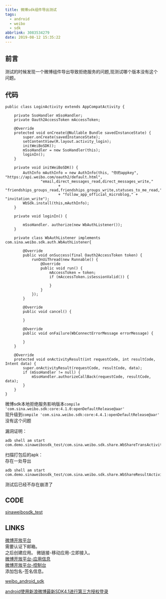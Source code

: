 ```yaml
---
title: 微博sdk组件导出测试
tags:
  - android
  - weibo
  - sdk
abbrlink: 3083534279
date: 2019-08-12 15:35:22
---
```


## 前言
测试的时候发现一个微博组件导出导致拒绝服务的问题,现测试哪个版本没有这个问题。  

## 代码

```
public class LoginActivity extends AppCompatActivity {

    private SsoHandler mSsoHandler;
    private Oauth2AccessToken mAccessToken;

    @Override
    protected void onCreate(@Nullable Bundle savedInstanceState) {
        super.onCreate(savedInstanceState);
        setContentView(R.layout.activity_login);
        initWeiBoSDK();
        mSsoHandler = new SsoHandler(this);
        loginIn();
    }

    private void initWeiBoSDK() {
        AuthInfo mAuthInfo = new AuthInfo(this, "你的appkey", "https://api.weibo.com/oauth2/default.html",
                "email,direct_messages_read,direct_messages_write,"
                        + "friendships_groups_read,friendships_groups_write,statuses_to_me_read,"
                        + "follow_app_official_microblog," + "invitation_write");
        WbSdk.install(this,mAuthInfo);
    }

    private void loginIn() {

        mSsoHandler. authorize(new WbAuthListener());
    }

    private class WbAuthListener implements com.sina.weibo.sdk.auth.WbAuthListener{

        @Override
        public void onSuccess(final Oauth2AccessToken token) {
            runOnUiThread(new Runnable() {
                @Override
                public void run() {
                    mAccessToken = token;
                    if (mAccessToken.isSessionValid()) {

                    }
                }
            });
        }

        @Override
        public void cancel() {

        }

        @Override
        public void onFailure(WbConnectErrorMessage errorMessage) {

        }
    }

    @Override
    protected void onActivityResult(int requestCode, int resultCode, Intent data) {
        super.onActivityResult(requestCode, resultCode, data);
        if (mSsoHandler != null) {
            mSsoHandler.authorizeCallBack(requestCode, resultCode, data);
        }
    }
}
```

微博sdk本地拒绝服务影响版本`compile 'com.sina.weibo.sdk:core:4.1.0:openDefaultRelease@aar'`   
现升级到`compile 'com.sina.weibo.sdk:core:4.4.1:openDefaultRelease@aar'`  没有这个问题  

漏洞证明：  

```
adb shell am start com.demo.sinaweibosdk_test/com.sina.weibo.sdk.share.WbShareTransActivity

```

扫描打包后的apk：  
存在一处导出  

```
adb shell am start com.demo.sinaweibosdk_test/com.sina.weibo.sdk.share.WbShareResultActivity
```
测试后已经不存在崩溃了  

## CODE
[sinaweibosdk_test](https://github.com/tea9/sinaweibosdk_test)  

## LINKS

[微博开放平台](http://open.weibo.com/)  
需要认证下邮箱。  
之后创建应用。 微链接-移动应用-立即接入。  
[微博开放平台-应用信息](https://open.weibo.com/apps/1349715877/info/basic?action=review)  
[微博开放平台-控制台](https://open.weibo.com/apps/1349715877/info/basic?action=review#req)  
添加包名-签名信息。  

[weibo_android_sdk](https://github.com/sinaweibosdk/weibo_android_sdk)  


[android使用新浪微博最新SDK4.1进行第三方授权登录](https://blog.csdn.net/weixin_37577039/article/details/78632075)  

